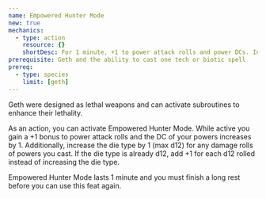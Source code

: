 ```yaml
---
name: Empowered Hunter Mode
new: true
mechanics:
  - type: action
    resource: {}
    shortDesc: For 1 minute, +1 to power attack rolls and power DCs. Increase power damage by 1 die type.
prerequisite: Geth and the ability to cast one tech or biotic spell
prereq:
  - type: species
    limit: [geth]
---
```

Geth were designed as lethal weapons and can activate subroutines to enhance their lethality.

As an action, you can activate Empowered Hunter Mode. While active you gain a +1 bonus to power attack rolls and
the DC of your powers increases by 1. Additionally, increase the die type by 1 (max d12) for any damage rolls of powers you cast.
If the die type is already d12, add +1 for each d12 rolled instead of increasing the die type.

Empowered Hunter Mode lasts 1 minute and you must finish a long rest before you can use this feat again.



